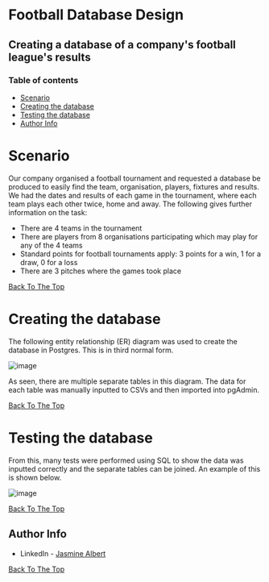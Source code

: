 # Football Database Design
## Creating a database of a company's football league's results

### Table of contents
- [Scenario](#Scenario)
- [Creating the database](#Creating-the-database)
- [Testing the database](#Testing-the-database)
- [Author Info](#author-info)


# Scenario

Our company organised a football tournament and requested a database be produced to easily find the team, organisation, players, fixtures and results. We had the dates and results of each game in the tournament, where each team plays each other twice, home and away. The following gives further information on the task:
- There are 4 teams in the tournament
- There are players from 8 organisations participating which may play for any of the 4 teams
- Standard points for football tournaments apply: 3 points for a win, 1 for a draw, 0 for a loss
- There are 3 pitches where the games took place

[Back To The Top](#Football-Database_Design)

# Creating the database

The following entity relationship (ER) diagram was used to create the database in Postgres. This is in third normal form.

![image](https://user-images.githubusercontent.com/116348107/215105913-9bec81e5-d5f8-4007-89ca-1bfd23d21f3a.png)

As seen, there are multiple separate tables in this diagram. The data for each table was manually inputted to CSVs and then imported into pgAdmin. 

[Back To The Top](#Football-Database_Design)

# Testing the database

From this, many tests were performed using SQL to show the data was inputted correctly and the separate tables can be joined. An example of this is shown below.

![image](https://user-images.githubusercontent.com/116348107/215107184-05c9ddde-208c-4cf7-be8b-65a953d415cd.png)

[Back To The Top](#Football-Database_Design)

## Author Info

- LinkedIn - [Jasmine Albert](https://www.linkedin.com/in/jasmine-albert-99029b207/)

[Back To The Top](#Football-Database_Design)
